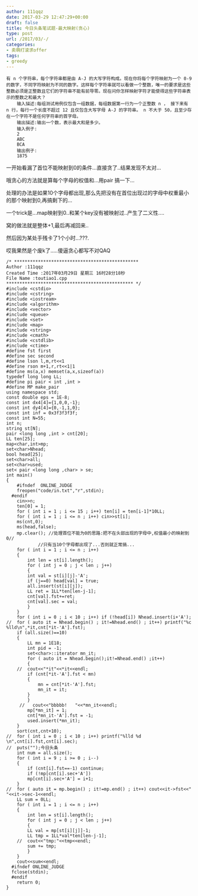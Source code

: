 ```yaml
---
author: 111qqz
date: 2017-03-29 12:47:29+00:00
draft: false
title: 今日头条笔试题-最大映射(贪心)
type: post
url: /2017/03/-/
categories:
- 卖萌打滚求offer
tags:
- greedy
---
```


    有 n 个字符串，每个字符串都是由 A-J 的大写字符构成。现在你将每个字符映射为一个 0-9 的数字，不同字符映射为不同的数字。这样每个字符串就可以看做一个整数，唯一的要求是这些整数必须是正整数且它们的字符串不能有前导零。现在问你怎样映射字符才能使得这些字符串表示的整数之和最大？
        输入描述:每组测试用例仅包含一组数据，每组数据第一行为一个正整数 n ， 接下来有 n 行，每行一个长度不超过 12 且仅包含大写字母 A-J 的字符串。 n 不大于 50，且至少存在一个字符不是任何字符串的首字母。
        输出描述:输出一个数，表示最大和是多少。
        输入例子:
        2
        ABC
        BCA
        输出例子:
        1875


一开始看漏了首位不能映射到0的条件...直接贪了..结果发现不太对...

哦贪心的方法就是算每个字母的权值和...用pair 搞一下...

处理的办法是如果10个字母都出现,那么先把没有在首位出现过的字母中权重最小的那个映射到0,再搞剩下的...

一个trick是...map映射到0..和某个key没有被映射过..产生了二义性....

窝的做法就是整体+1,最后再减回来..

然后因为某处手残卡了1个小时...???.

哎我果然是个废k了.....傻逼贪心都写不对QAQ

    
    /* ***********************************************
    Author :111qqz
    Created Time :2017年03月29日 星期三 16时28分18秒
    File Name :toutiao1.cpp
    ************************************************ */
    #include <cstdio>
    #include <cstring>
    #include <iostream>
    #include <algorithm>
    #include <vector>
    #include <queue>
    #include <set>
    #include <map>
    #include <string>
    #include <cmath>
    #include <cstdlib>
    #include <ctime>
    #define fst first
    #define sec second
    #define lson l,m,rt<<1
    #define rson m+1,r,rt<<1|1
    #define ms(a,x) memset(a,x,sizeof(a))
    typedef long long LL;
    #define pi pair < int ,int >
    #define MP make_pair
    using namespace std;
    const double eps = 1E-8;
    const int dx4[4]={1,0,0,-1};
    const int dy4[4]={0,-1,1,0};
    const int inf = 0x3f3f3f3f;
    const int N=55;
    int n;
    string st[N];
    pair <long long ,int > cnt[20];
    LL ten[25];
    map<char,int>mp;
    set<char>Nhead;
    bool head[25];
    set<char>all;
    set<char>used;
    set< pair <long long ,char> > se;
    int main()
    {
    	#ifndef  ONLINE_JUDGE 
    	freopen("code/in.txt","r",stdin);
      #endif
    	cin>>n;
    	ten[0] = 1;
    	for ( int i = 1 ; i <= 15 ; i++) ten[i] = ten[i-1]*10LL;
    	for ( int i = 1 ; i <= n ; i++) cin>>st[i];
    	ms(cnt,0);
    	ms(head,false);
    	mp.clear();	//处理首位不能为0的思路:把不在头部出现的字母中,权值最小的映射到0//
    			//只有当10个字母都出现了...否则就正常搞...
    	for ( int i = 1 ; i <= n ; i++)
    	{
    	    int len = st[i].length();
    	    for ( int j = 0 ; j < len ; j++)
    	    {
    		int val = st[i][j]-'A';
    		if (j==0) head[val] = true;
    		all.insert(st[i][j]);
    		LL ret = 1LL*ten[len-j-1];
    		cnt[val].fst+=ret;
    		cnt[val].sec = val;
    	    }
    	}
    	for ( int i = 0 ; i < 10 ; i++) if (!head[i]) Nhead.insert(i+'A');
    //	for ( auto it = Nhead.begin() ; it!=Nhead.end() ; it++) printf("%c %lld\n",*it,cnt[*it-'A'].fst);
    	if (all.size()==10)
    	{
    	    LL mn = 1E18;
    	    int pid = -1;
    	    set<char>::iterator mn_it;
    	    for ( auto it = Nhead.begin();it!=Nhead.end() ;it++)
    	    {
    	//	cout<<"*it"<<*it<<endl;
    		if (cnt[*it-'A'].fst < mn)
    		{
    		    mn = cnt[*it-'A'].fst;
    		    mn_it = it;
    		}
    	    }
    	 //   cout<<"bbbbb!   "<<*mn_it<<endl;
    	    mp[*mn_it] = 1;
    	    cnt[*mn_it-'A'].fst = -1;
    	    used.insert(*mn_it);
    	}
    	sort(cnt,cnt+10);
    //	for ( int i = 0 ; i < 10 ; i++) printf("%lld %d  \n",cnt[i].fst,cnt[i].sec); 
    //	puts("");今日头条
    	int num = all.size();	
    	for ( int i = 9 ; i >= 0 ; i--)
    	{
    	    if (cnt[i].fst==-1) continue;
    	    if (!mp[cnt[i].sec+'A'])
    	    mp[cnt[i].sec+'A'] = i+1;
    	}
    //	for ( auto it = mp.begin() ; it!=mp.end() ; it++) cout<<it->fst<<" "<<it->sec-1<<endl;
    	LL sum = 0LL;
    	for ( int i = 1 ; i <= n ; i++)
    	{
    	    int len = st[i].length();
    	    for ( int j = 0 ; j < len ; j++)
    	    {
    		LL val = mp[st[i][j]]-1;
    		LL tmp = 1LL*val*ten[len-j-1];
    	//	cout<<"tmp:"<<tmp<<endl;
    		sum += tmp;
    	    }
    	}
    	cout<<sum<<endl;
      #ifndef ONLINE_JUDGE  
      fclose(stdin);
      #endif
        return 0;
    }
    



